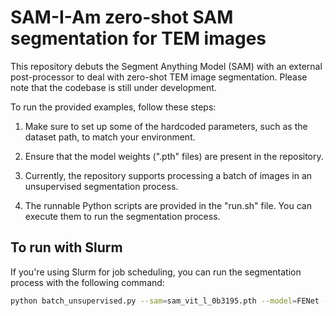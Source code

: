 # SAM-I-Am zero-shot SAM segmentation for TEM images

This repository debuts the Segment Anything Model (SAM) with an external post-processor to deal with zero-shot TEM image segmentation. Please note that the codebase is still under development.

To run the provided examples, follow these steps:

1. Make sure to set up some of the hardcoded parameters, such as the dataset path, to match your environment.

2. Ensure that the model weights (".pth" files) are present in the repository.

3. Currently, the repository supports processing a batch of images in an unsupervised segmentation process.

4. The runnable Python scripts are provided in the "run.sh" file. You can execute them to run the segmentation process.

## To run with Slurm

If you're using Slurm for job scheduling, you can run the segmentation process with the following command:

```bash
python batch_unsupervised.py --sam=sam_vit_l_0b3195.pth --model=FENet --grid=16 --chipsize=60 --embed=1 --par=0 --dilation=1 --post=1
